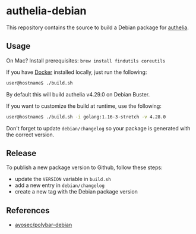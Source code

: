 # authelia-debian

This repository contains the source to build a Debian package for [authelia](https://github.com/authelia/authelia).

## Usage

On Mac? Install prerequisites: `brew install findutils coreutils`

If you have [Docker](https://www.docker.com/) installed locally, just run the following:

```bash
user@hostname$ ./build.sh
```
By default this will build authelia v4.29.0 on Debian Buster.

If you want to customize the build at runtime, use the following:

```bash
user@hostname$ ./build.sh -i golang:1.16-3-stretch -v 4.28.0
```
Don't forget to update `debian/changelog` so your package is generated with the correct version.

## Release

To publish a new package version to Github, follow these steps:
  * update the `VERSION` variable in `build.sh`
  * add a new entry in `debian/changelog`
  * create a new tag with the Debian package version


## References

* [ayosec/polybar-debian](https://github.com/ayosec/polybar-debian)
